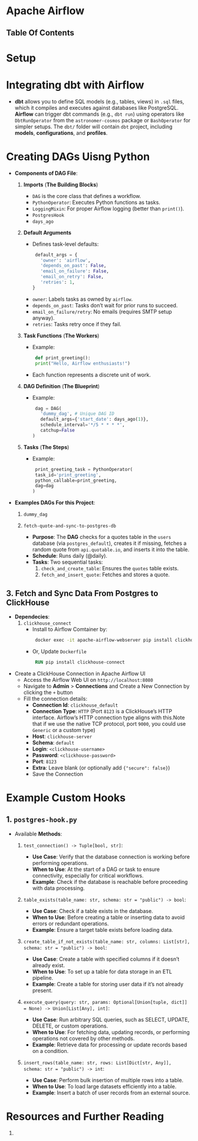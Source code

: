 # Apache Airflow

## Table Of Contents

# Setup

# Integrating dbt with Airflow

- **dbt** allows you to define SQL models (e.g., tables, views) in `.sql` files, which it compiles and executes against databases like PostgreSQL. **Airflow** can trigger dbt commands (e.g., `dbt run`) using operators like `DbtRunOperator` from the `astronomer-cosmos` package or `BashOperator` for simpler setups. The `dbt/` folder will contain `dbt` project, including **models**, **configurations**, and **profiles**.

# Creating DAGs Uisng Python

- **Components of DAG File**:

  1. **Imports** (**The Building Blocks**)

     - `DAG` is the core class that defines a workflow.
     - `PythonOperator`: Executes Python functions as tasks.
     - `LoggingMixin`: For proper Airflow logging (better than `print()`).
     - `PostgresHook`
     - `days_ago`

  2. **Default Arguments**

     - Defines task-level defaults:
       ```py
        default_args = {
          'owner': 'airflow',
          'depends_on_past': False,
          'email_on_failure': False,
          'email_on_retry': False,
          'retries': 1,
       }
       ```
     - `owner`: Labels tasks as owned by `airflow`.
     - `depends_on_past`: Tasks don’t wait for prior runs to succeed.
     - `email_on_failure/retry`: No emails (requires SMTP setup anyway).
     - `retries`: Tasks retry once if they fail.

  3. **Task Functions** (**The Workers**)

     - Example:
       ```py
        def print_greeting():
        print("Hello, Airflow enthusiasts!")
       ```
     - Each function represents a discrete unit of work.

  4. **DAG Definition** (**The Blueprint**)

     - Example:
       ```py
        dag = DAG(
          'dummy_dag', # Unique DAG ID
          default_args={'start_date': days_ago(1)},
          schedule_interval='*/5 * * * *',
          catchup=False
       )
       ```

  5. **Tasks** (**The Steps**)
     - Example:
       ```py
        print_greeting_task = PythonOperator(
        task_id='print_greeting',
        python_callable=print_greeting,
        dag=dag
       )
       ```

- **Examples DAGs For this Project**:

  1. `dummy_dag`
  2. `fetch-quote-and-sync-to-postgres-db`

     - **Purpose**: The **DAG** checks for a quotes table in the `users` database (via `postgres_default`), creates it if missing, fetches a random quote from `api.quotable.io`, and inserts it into the table.
     - **Schedule**: Runs daily (@daily).
     - **Tasks**: Two sequential tasks:
       1. `check_and_create_table`: Ensures the `quotes` table exists.
       2. `fetch_and_insert_quote`: Fetches and stores a quote.

## 3. Fetch and Sync Data From Postgres to ClickHouse

- **Dependecies**:
  1. `clickhouse_connect`
     - Install to Airflow Comtainer by:
       ```sh
        docker exec -it apache-airflow-webserver pip install clickhouse-connect
       ```
     - Or, Update `Dockerfile`
       ```Dockerfile
        RUN pip install clickhouse-connect
       ```
- Create a ClickHouse Connection in Apache Airflow UI
  - Access the Airflow Web UI on `http://localhost:8080`
  - Navigate to **Admin** > **Connections** and Create a New Connection by clicking the `+` button
  - Fill the connection details:
    - **Connection Id**: `clickhouse_default`
    - **Connection Type**: `HTTP` (Port `8123` is a ClickHouse’s HTTP interface. Airflow’s HTTP connection type aligns with this.Note that if we use the native TCP protocol, port `9000`, you could use `Generic` or a custom type)
    - **Host**: `clickhouse-server`
    - **Schema**: `default`
    - **Login**: `<clickhouse-username>`
    - **Password**: `<clickhouse-password>`
    - **Port**: `8123`
    - **Extra**: Leave blank (or optionally add `{"secure": false}`)
    - Save the Connection

# Example Custom Hooks

## 1. `postgres-hook.py`

- Available **Methods**:

  1. `test_connection() -> Tuple[bool, str]`:

     - **Use Case**: Verify that the database connection is working before performing operations.
     - **When to Use**: At the start of a DAG or task to ensure connectivity, especially for critical workflows.
     - **Example**: Check if the database is reachable before proceeding with data processing.

  2. `table_exists(table_name: str, schema: str = "public") -> bool`:

     - **Use Case**: Check if a table exists in the database.
     - **When to Use**: Before creating a table or inserting data to avoid errors or redundant operations.
     - **Example**: Ensure a target table exists before loading data.

  3. `create_table_if_not_exists(table_name: str, columns: List[str], schema: str = "public") -> bool`:

     - **Use Case**: Create a table with specified columns if it doesn’t already exist.
     - **When to Use**: To set up a table for data storage in an ETL pipeline.
     - **Example**: Create a table for storing user data if it’s not already present.

  4. `execute_query(query: str, params: Optional[Union[tuple, dict]] = None) -> Union[List[Any], int]`:

     - **Use Case**: Run arbitrary SQL queries, such as SELECT, UPDATE, DELETE, or custom operations.
     - **When to Use**: For fetching data, updating records, or performing operations not covered by other methods.
     - **Example**: Retrieve data for processing or update records based on a condition.

  5. `insert_rows(table_name: str, rows: List[Dict[str, Any]], schema: str = "public") -> int`:
     - **Use Case**: Perform bulk insertion of multiple rows into a table.
     - **When to Use**: To load large datasets efficiently into a table.
     - **Example**: Insert a batch of user records from an external source.

# Resources and Further Reading

1.
